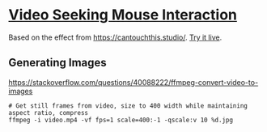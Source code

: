 # [Video Seeking Mouse Interaction](https://xrrca.github.io/CreativeCoding/js/video-seeking/)

Based on the effect from https://cantouchthis.studio/. [Try it live](https://xrrca.github.io/CreativeCoding/js/video-seeking/).

## Generating Images

https://stackoverflow.com/questions/40088222/ffmpeg-convert-video-to-images

```
# Get still frames from video, size to 400 width while maintaining aspect ratio, compress
ffmpeg -i video.mp4 -vf fps=1 scale=400:-1 -qscale:v 10 %d.jpg
```
